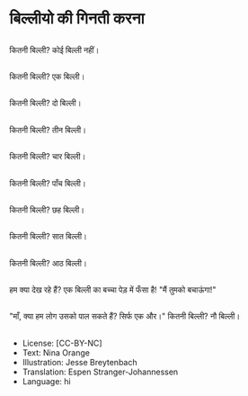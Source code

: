 # बिल्लीयो की गिनती करना

##
कितनी बिल्ली? कोई बिल्ली नहीं।

##
कितनी बिल्ली? एक बिल्ली।

##
कितनी बिल्ली? दो बिल्ली।

##
कितनी बिल्ली? तीन बिल्ली।

##
कितनी बिल्ली? चार बिल्ली।

##
कितनी बिल्ली? पाँच बिल्ली।

##
कितनी बिल्ली? छह बिल्ली।

##
कितनी बिल्ली? सात बिल्ली।

##
कितनी बिल्ली? आठ बिल्ली।

##
हम क्या देख रहे हैं? एक बिल्ली का बच्चा पेड़ में फँसा है! "मैं तुमको बचाऊंगा!"

##
"माँ, क्या हम लोग उसको पाल सकते हैं? सिर्फ एक और।" कितनी बिल्ली? नौ बिल्ली।

##
* License: [CC-BY-NC]
* Text: Nina Orange
* Illustration: Jesse Breytenbach
* Translation: Espen Stranger-Johannessen
* Language: hi
